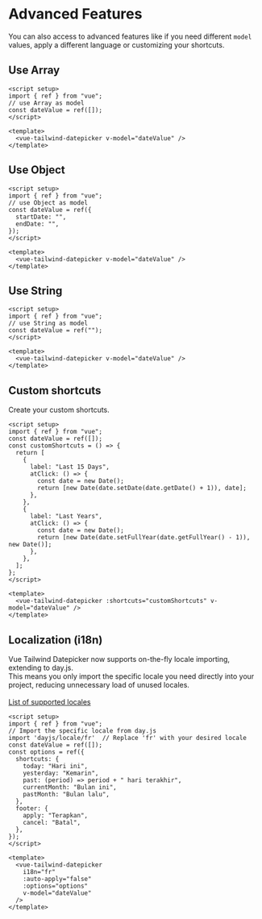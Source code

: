 <script setup>
  import DemoLayout from './DemoLayout.vue'
  import VueTailwindDatePicker from '../src/VueTailwindDatePicker.vue'
  import { ref } from 'vue'

  const dateValue1 = ref([])
  const dateValue2 = ref({
    startDate: '',
    endDate: ''
  })
  const dateValue3 = ref('')
  const dateValue4 = ref([])
  const dateValue5 = ref([])
  const customShortcuts = () => {
    return [
      {
        label: 'Last 15 Days',
        atClick: () => {
          const date = new Date();
          return [
            new Date(date.setDate(date.getDate() - 14)),
            new Date()
          ];
        }
      },
      {
        label: 'Last Years',
        atClick: () => {
          const date = new Date();
          return [
            new Date(date.setFullYear(date.getFullYear() - 1)),
            new Date()
          ];
        }
      }
    ];
  }
  const options = ref({
    shortcuts: {
      today: 'Hari ini',
      yesterday: 'Kemarin',
      past: period => period + ' hari terakhir',
      currentMonth: 'Bulan ini',
      pastMonth: 'Bulan lalu'
    },
    footer: {
      apply: 'Terapkan',
      cancel: 'Batal'
    }
  })
</script>

# Advanced Features

You can also access to advanced features like if you need different `model` values, apply a different language or customizing your shortcuts.

## Use Array

<DemoLayout>
  <VueTailwindDatePicker
    v-model="dateValue1"
  ></VueTailwindDatePicker>
</DemoLayout>

```vue
<script setup>
import { ref } from "vue";
// use Array as model
const dateValue = ref([]);
</script>

<template>
  <vue-tailwind-datepicker v-model="dateValue" />
</template>
```

## Use Object

<DemoLayout>
  <VueTailwindDatePicker
    v-model="dateValue2"
  ></VueTailwindDatePicker>
</DemoLayout>

```vue
<script setup>
import { ref } from "vue";
// use Object as model
const dateValue = ref({
  startDate: "",
  endDate: "",
});
</script>

<template>
  <vue-tailwind-datepicker v-model="dateValue" />
</template>
```

## Use String

<DemoLayout>
  <VueTailwindDatePicker
    v-model="dateValue3"
  ></VueTailwindDatePicker>
</DemoLayout>

```vue
<script setup>
import { ref } from "vue";
// use String as model
const dateValue = ref("");
</script>

<template>
  <vue-tailwind-datepicker v-model="dateValue" />
</template>
```

## Custom shortcuts

Create your custom shortcuts.

<DemoLayout>
  <VueTailwindDatePicker
    :shortcuts="customShortcuts"
    v-model="dateValue4"
  ></VueTailwindDatePicker>
</DemoLayout>

```vue
<script setup>
import { ref } from "vue";
const dateValue = ref([]);
const customShortcuts = () => {
  return [
    {
      label: "Last 15 Days",
      atClick: () => {
        const date = new Date();
        return [new Date(date.setDate(date.getDate() + 1)), date];
      },
    },
    {
      label: "Last Years",
      atClick: () => {
        const date = new Date();
        return [new Date(date.setFullYear(date.getFullYear() - 1)), new Date()];
      },
    },
  ];
};
</script>

<template>
  <vue-tailwind-datepicker :shortcuts="customShortcuts" v-model="dateValue" />
</template>
```

## Localization (i18n)

Vue Tailwind Datepicker now supports on-the-fly locale importing, extending to day.js. <br>
This means you only import the specific locale you need directly into your project, reducing unnecessary load of unused locales.
<br>
<br>
[List of supported locales](https://github.com/iamkun/dayjs/tree/dev/src/locale)

<DemoLayout>
  <VueTailwindDatePicker
    i18n="fr"
    :auto-apply="false"
    :options="options"
    v-model="dateValue5"
  ></VueTailwindDatePicker>
</DemoLayout>

```vue
<script setup>
import { ref } from "vue";
// Import the specific locale from day.js
import 'dayjs/locale/fr'  // Replace 'fr' with your desired locale
const dateValue = ref([]);
const options = ref({
  shortcuts: {
    today: "Hari ini",
    yesterday: "Kemarin",
    past: (period) => period + " hari terakhir",
    currentMonth: "Bulan ini",
    pastMonth: "Bulan lalu",
  },
  footer: {
    apply: "Terapkan",
    cancel: "Batal",
  },
});
</script>

<template>
  <vue-tailwind-datepicker
    i18n="fr"
    :auto-apply="false"
    :options="options"
    v-model="dateValue"
  />
</template>
```
